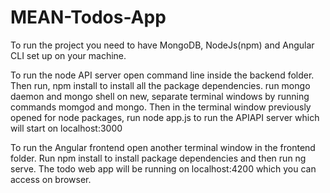 # MEAN-Todos-App
To run the project you need to have MongoDB, NodeJs(npm) and Angular CLI set up on your machine.

To run the node API server open command line inside the backend folder. Then run, npm install 
to install all the package dependencies. run mongo daemon and mongo shell on new, separate 
terminal windows by running commands momgod and mongo. 
Then in the terminal window previously opened for node packages, run node app.js to run the 
APIAPI server which will start on localhost:3000

To run the Angular frontend open another terminal window in the frontend folder.
Run npm install to install package dependencies and then run ng serve. 
The todo web app will be running on localhost:4200 which you can access on browser.

